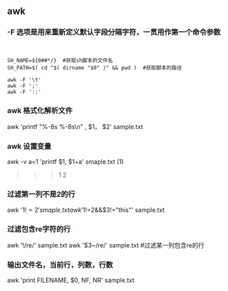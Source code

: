 ## awk

### -F 选项是用来重新定义默认字段分隔字符，一贯用作第一个命令参数  
```shell


SH_NAME=${0##*/}  #获取sh脚本的文件名
SH_PATH=$( cd "$( dirname "$0" )" && pwd )  #获取脚本的路径  

awk -F '\t' 
awk -F ';'
awk -F '::'
```   

### awk 格式化解析文件
awk 'printf "%-8s %-8s\n" , $1， $2'  sample.txt   


### awk 设置变量  
awk -v a=1 'printf $1, $1+a' smaple.txt (1)
>>>1 2


### 过滤第一列不是2的行  
awk '$1!=2' smaple.txt   
awk '$1!=2&&$3!="this"'  sample.txt

### 过滤包含re字符的行  
awk '!/re/'  sample.txt
awk '$3~/re/' sample.txt  #过滤某一列包含re的行


### 输出文件名，当前行，列数，行数  
awk 'print FILENAME, $0, NF, NR'  sample.txt


